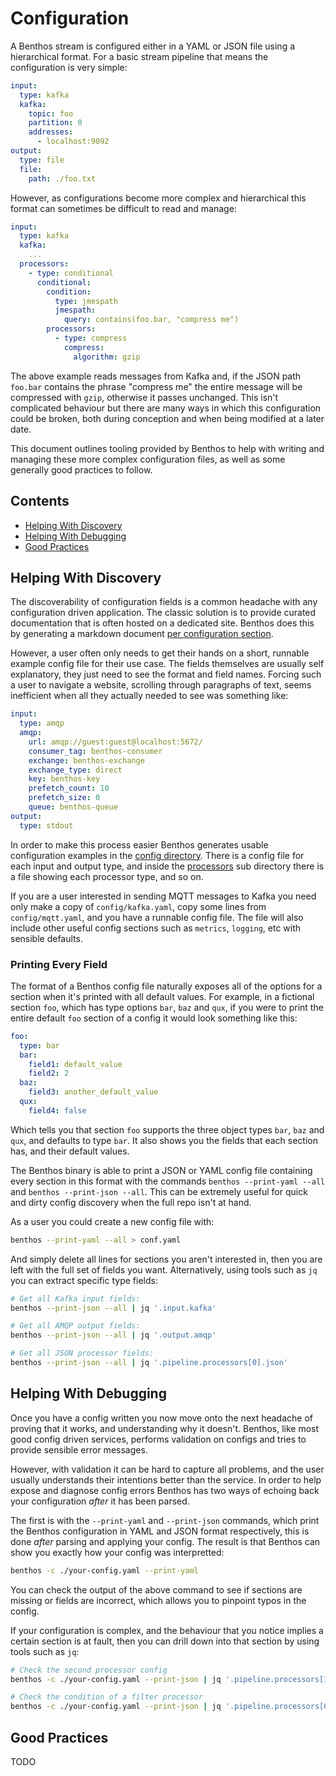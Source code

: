 Configuration
=============

A Benthos stream is configured either in a YAML or JSON file using a
hierarchical format. For a basic stream pipeline that means the configuration
is very simple:

``` yaml
input:
  type: kafka
  kafka:
    topic: foo
    partition: 0
    addresses:
      - localhost:9092
output:
  type: file
  file:
    path: ./foo.txt
```

However, as configurations become more complex and hierarchical this format can
sometimes be difficult to read and manage:

``` yaml
input:
  type: kafka
  kafka:
    ...
  processors:
    - type: conditional
      conditional:
        condition:
          type: jmespath
          jmespath:
            query: contains(foo.bar, "compress me")
        processors:
          - type: compress
            compress:
              algorithm: gzip
```

The above example reads messages from Kafka and, if the JSON path `foo.bar`
contains the phrase "compress me" the entire message will be compressed with
`gzip`, otherwise it passes unchanged. This isn't complicated behaviour but
there are many ways in which this configuration could be broken, both during
conception and when being modified at a later date.

This document outlines tooling provided by Benthos to help with writing and
managing these more complex configuration files, as well as some generally good
practices to follow.

## Contents

- [Helping With Discovery](#helping-with-discovery)
- [Helping With Debugging](#helping-with-debugging)
- [Good Practices](#good-practices)

## Helping With Discovery

The discoverability of configuration fields is a common headache with any
configuration driven application. The classic solution is to provide curated
documentation that is often hosted on a dedicated site. Benthos does this by
generating a markdown document
[per configuration section](./README.md#core-components).

However, a user often only needs to get their hands on a short, runnable example
config file for their use case. The fields themselves are usually self
explanatory, they just need to see the format and field names. Forcing such a
user to navigate a website, scrolling through paragraphs of text, seems
inefficient when all they actually needed to see was something like:

``` yaml
input:
  type: amqp
  amqp:
    url: amqp://guest:guest@localhost:5672/
    consumer_tag: benthos-consumer
    exchange: benthos-exchange
    exchange_type: direct
    key: benthos-key
    prefetch_count: 10
    prefetch_size: 0
    queue: benthos-queue
output:
  type: stdout
```

In order to make this process easier Benthos generates usable configuration
examples in the [config directory](../config). There is a config file for each
input and output type, and inside the [processors](../config/processors) sub
directory there is a file showing each processor type, and so on.

If you are a user interested in sending MQTT messages to Kafka you need only
make a copy of `config/kafka.yaml`, copy some lines from `config/mqtt.yaml`, and
you have a runnable config file. The file will also include other useful config
sections such as `metrics`, `logging`, etc with sensible defaults.

### Printing Every Field

The format of a Benthos config file naturally exposes all of the options for a
section when it's printed with all default values. For example, in a fictional
section `foo`, which has type options `bar`, `baz` and `qux`, if you were to
print the entire default `foo` section of a config it would look something like
this:

``` yaml
foo:
  type: bar
  bar:
    field1: default_value
    field2: 2
  baz:
    field3: another_default_value
  qux:
    field4: false
```

Which tells you that section `foo` supports the three object types `bar`, `baz`
and `qux`, and defaults to type `bar`. It also shows you the fields that each
section has, and their default values.

The Benthos binary is able to print a JSON or YAML config file containing every
section in this format with the commands `benthos --print-yaml --all` and
`benthos --print-json --all`. This can be extremely useful for quick and dirty
config discovery when the full repo isn't at hand.

As a user you could create a new config file with:

``` sh
benthos --print-yaml --all > conf.yaml
```

And simply delete all lines for sections you aren't interested in, then you are
left with the full set of fields you want. Alternatively, using tools such as
`jq` you can extract specific type fields:

``` sh
# Get all Kafka input fields:
benthos --print-json --all | jq '.input.kafka'

# Get all AMQP output fields:
benthos --print-json --all | jq '.output.amqp'

# Get all JSON processor fields:
benthos --print-json --all | jq '.pipeline.processors[0].json'
```

## Helping With Debugging

Once you have a config written you now move onto the next headache of proving
that it works, and understanding why it doesn't. Benthos, like most good config
driven services, performs validation on configs and tries to provide sensible
error messages.

However, with validation it can be hard to capture all problems, and the user
usually understands their intentions better than the service. In order to help
expose and diagnose config errors Benthos has two ways of echoing back your
configuration _after_ it has been parsed.

The first is with the `--print-yaml` and `--print-json` commands, which print
the Benthos configuration in YAML and JSON format respectively, this is done
_after_ parsing and applying your config. The result is that Benthos can show
you exactly how your config was interpretted:

``` sh
benthos -c ./your-config.yaml --print-yaml
```

You can check the output of the above command to see if sections are missing or
fields are incorrect, which allows you to pinpoint typos in the config.

If your configuration is complex, and the behaviour that you notice implies a
certain section is at fault, then you can drill down into that section by using
tools such as `jq`:

``` sh
# Check the second processor config
benthos -c ./your-config.yaml --print-json | jq '.pipeline.processors[1]'

# Check the condition of a filter processor
benthos -c ./your-config.yaml --print-json | jq '.pipeline.processors[0].filter'
```

## Good Practices

TODO

